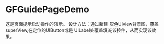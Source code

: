 # GFGuidePageDemo
这是页面提示启动操作的演示。
设计方法：通过新建 灰色UIview背景图，覆盖 superView,在定位的UIButton或是 UILabel处覆盖填充该控件，从而实现该效果。
